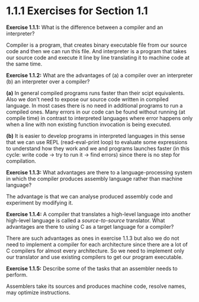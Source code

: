 # 1.1.1 Exercises for Section 1.1

__Exercise 1.1.1:__
What is the difference between a compiler and an interpreter?

Compiler is a program, that creates binary executable file from our
source code and then we can run this file. And interpreter is a program
that takes our source code and execute it line by line translating it
to machine code at the same time.

__Exercise 1.1.2:__
What are the advantages of (a) a compiler over an interpreter (b) an
interpreter over a compiler?

__(a)__ In general compiled programs runs faster than their scipt
equivalents. Also we don't need to expose our source code written in
compiled language. In most cases there is no need in additional programs
to run a compiled ones. Many errors in our code can be found without
running (at compile time) in contrast to interpreted languages where
error happens only when a line with non existing function invocation
is being executed.

__(b)__ It is easier to develop programs in interpreted languages in
this sense that we can use REPL (read-eval-print loop) to evaluate some
expressions to understand how they work and we and programs launches
faster (in this cycle: write code -> try to run it -> find errors)
since there is no step for compilation.

__Exercise 1.1.3:__
What advantages are there to a language-processing system in which the
compiler produces assembly language rather than machine language?

The advantage is that we can analyse produced assembly code and
experiment by modifying it.

__Exercise 1.1.4:__
A compiler that translates a high-level language into another high-level
language is called a *source-to-source* translator. What advantages are
there to using C as a target language for a compiler?

There are such advantages as ones in exercise 1.1.3 but also we do not
need to implement a compiler for each architecture since there are a lot
of C compilers for almost every architecture. So we need to implement
only our translator and use existing compilers to get our program
executable.

__Exercise 1.1.5:__
Describe some of the tasks that an assembler needs to perform.

Assemblers take its sources and produces machine code, resolve names,
may optimize instructions.
